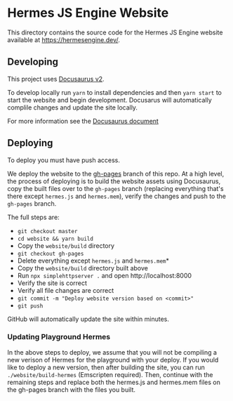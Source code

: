 # Hermes JS Engine Website

This directory contains the source code for the Hermes JS Engine website available at https://hermesengine.dev/.

## Developing

This project uses [Docusaurus v2](https://v2.docusaurus.io/).

To develop locally run `yarn` to install dependencies and then `yarn start` to start the website and begin development. Docusarus will automatically complile changes and update the site locally. 

For more information see the [Docusaurus document](https://v2.docusaurus.io/)

## Deploying

To deploy you must have push access.

We deploy the website to the [gh-pages](https://github.com/facebook/hermes/tree/gh-pages) branch of this repo. At a high level, the process of deploying is to build the website assets using Docusaurus, copy the built files over to the `gh-pages` branch (replacing everything that's there except `hermes.js` and `hermes.mem`), verify the changes and push to the `gh-pages` branch. 

The full steps are:
- `git checkout master`
- `cd website && yarn build`
- Copy the `website/build` directory
- `git checkout gh-pages`
- Delete everything except `hermes.js` and `hermes.mem`*
- Copy the `website/build` directory built above
- Run `npx simplehttpserver .` and open http://localhost:8000
- Verify the site is correct
- Verify all file changes are correct
- `git commit -m "Deploy website version based on <commit>"`
- `git push`

GitHub will automatically update the site within minutes.

### Updating Playground Hermes

In the above steps to deploy, we assume that you will not be compiling a new verison of Hermes for the playground with your deploy. If you would like to deploy a new version, then after building the site, you can run `./website/build-hermes` (Emscripten required). Then, continue with the remaining steps and replace both the hermes.js and hermes.mem files on the gh-pages branch with the files you built.